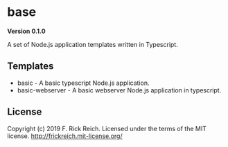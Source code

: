 # base

**Version 0.1.0**

A set of Node.js application templates written in Typescript.

## Templates

* basic - A basic typescript Node.js application.
* basic-webserver - A basic webserver Node.js application in typescript.

## License

Copyright (c) 2019 F. Rick Reich. Licensed under the terms of the MIT license. http://frickreich.mit-license.org/
